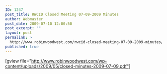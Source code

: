 ```yaml
---
ID: 1237
post_title: RWCID Closed Meeting 07-09-2009 Minutes
author: Webmaster
post_date: 2009-07-10 12:00:50
post_excerpt: ""
layout: post
permalink: >
  http://www.robinwoodwest.com/rwcid-closed-meeting-07-09-2009-minutes/
published: true
---
```

[gview file="http://www.robinwoodwest.com/wp-content/uploads/2009/05/closed-minutes-2009-07-09.pdf"]